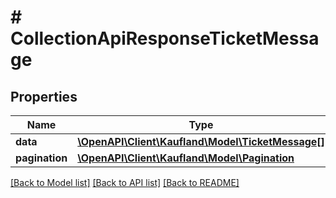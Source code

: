 # # CollectionApiResponseTicketMessage

## Properties

Name | Type | Description | Notes
------------ | ------------- | ------------- | -------------
**data** | [**\OpenAPI\Client\Kaufland\Model\TicketMessage[]**](TicketMessage.md) |  |
**pagination** | [**\OpenAPI\Client\Kaufland\Model\Pagination**](Pagination.md) |  | [optional]

[[Back to Model list]](../../README.md#models) [[Back to API list]](../../README.md#endpoints) [[Back to README]](../../README.md)
